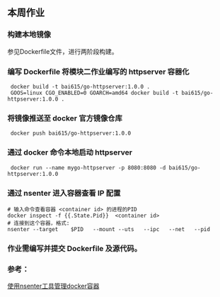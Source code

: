 ## 本周作业

### 构建本地镜像
参见Dockerfile文件，进行两阶段构建。

### 编写 Dockerfile 将模块二作业编写的 httpserver 容器化
```shell
 docker build -t bai615/go-httpserver:1.0.0 . 
 GOOS=linux CGO_ENABLED=0 GOARCH=amd64 docker build -t bai615/go-httpserver:1.0.0 . 
```

### 将镜像推送至 docker 官方镜像仓库
```shell
 docker push bai615/go-httpserver:1.0.0
```

### 通过 docker 命令本地启动 httpserver
```shell
 docker run --name mygo-httpserver -p 8080:8080 -d bai615/go-httpserver:1.0.0
```
### 通过 nsenter 进入容器查看 IP 配置
```shell
# 输入命令查看容器 <container id> 的进程的PID
docker inspect -f {{.State.Pid}}  <container id>
# 连接到这个容器，格式:  
nsenter --target    $PID   --mount --uts   --ipc   --net   --pid
```
### 作业需编写并提交 Dockerfile 及源代码。



### 参考：
[使用nsenter工具管理docker容器](https://www.jianshu.com/p/73a27f05dd82)
